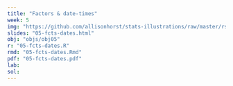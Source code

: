 ```yaml
---
title: "Factors & date-times"
week: 5
img: "https://github.com/allisonhorst/stats-illustrations/raw/master/rstats-artwork/lubridate.png"
slides: "05-fcts-dates.html"
obj: "objs/obj05"
r: "05-fcts-dates.R"
rmd: "05-fcts-dates.Rmd"
pdf: "05-fcts-dates.pdf"
lab:
sol:
---
```

